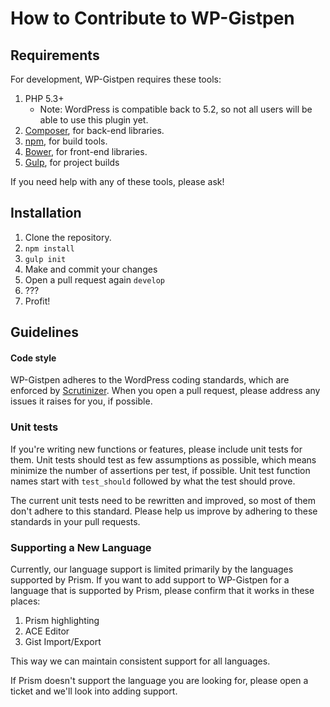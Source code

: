 # How to Contribute to WP-Gistpen

## Requirements

For development, WP-Gistpen requires these tools:

1. PHP 5.3+
	* Note: WordPress is compatible back to 5.2, so not all users will be able to use this plugin yet.
2. [Composer][1], for back-end libraries.
3. [npm][2], for build tools.
3. [Bower][3], for front-end libraries.
4. [Gulp][4], for project builds

If you need help with any of these tools, please ask!

## Installation

1. Clone the repository.
2. `npm install`
3. `gulp init`
4. Make and commit your changes
5. Open a pull request again `develop`
4. ???
5. Profit!

## Guidelines

#### Code style

WP-Gistpen adheres to the WordPress coding standards, which are enforced by [Scrutinizer][6]. When you open a pull request, please address any issues it raises for you, if possible.

### Unit tests

If you're writing new functions or features, please include unit tests for them. Unit tests should test as few assumptions as possible, which means minimize the number of assertions per test, if possible. Unit test function names start with `test_should` followed by what the test should prove.

The current unit tests need to be rewritten and improved, so most of them don't adhere to this standard. Please help us improve by adhering to these standards in your pull requests.

### Supporting a New Language

Currently, our language support is limited primarily by the languages supported by Prism. If you want to add support to WP-Gistpen for a language that is supported by Prism, please confirm that it works in these places:

1. Prism highlighting
2. ACE Editor
3. Gist Import/Export

This way we can maintain consistent support for all languages.

If Prism doesn't support the language you are looking for, please open a ticket and we'll look into adding support.

  [1]: https://getcomposer.org/
  [2]: https://www.npmjs.org/
  [3]: http://bower.io/
  [4]: http://gulpjs.com/
  [5]: https://github.com/tommcfarlin/WordPress-Plugin-Boilerplate
  [6]: https://scrutinizer-ci.com/
